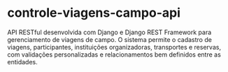 # controle-viagens-campo-api
API RESTful desenvolvida com Django e Django REST Framework para gerenciamento de viagens de campo. O sistema permite o cadastro de viagens, participantes, instituições organizadoras, transportes e reservas, com validações personalizadas e relacionamentos bem definidos entre as entidades.
